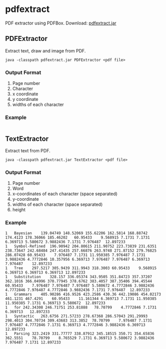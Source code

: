 # pdfextract
PDF extractor using PDFBox.
Download: [pdfextract.jar](https://cl.naist.jp/~shindo/pdfextract.jar)

## PDFExtractor
Extract text, draw and image from PDF.
```
java -classpath pdfextract.jar PDFExtractor <pdf file>
```

### Output Format
1. Page number
1. Character
1. x coordinate
1. y coordinate
1. widths of each character

### Example
```
```

## TextExtractor
Extract text from PDF.
```
java -classpath pdfextract.jar TextExtractor <pdf file>
```

### Output Format
1. Page number
1. Word
1. x-coordinates of each character (space separated)
1. y-coordinate
1. widths of each character (space separated)
1. height

### Example
```
1	Bayesian	139.04749 148.52069 155.62206 162.5814 168.88742 174.4123 178.36066 185.46202	60.95433	9.568915 7.1731 7.1731 6.369713 5.580672 3.9882436 7.1731 7.976487	12.897233
1	Symbol-Refined	196.90942 204.80615 211.90752 223.73839 231.6351 238.73647 242.68484 247.41435 257.66876 263.9748 271.87152 279.76825 286.07428	60.95433	7.976487 7.1731 11.950385 7.976487 7.1731 3.9882436 4.7772846 10.357956 6.369713 7.976487 7.976487 6.369713 7.976487	12.897233
1	Tree	297.5217 305.9439 311.9943 318.3003	60.95433	9.568915 6.369713 6.369713 6.369713	12.897233
1	Substitution	328.157 336.05374 343.9505 351.84723 357.37207 362.1016 366.04996 370.77945 378.6762 383.4057 387.35406 394.45544	60.95433	7.976487 7.976487 7.976487 5.580672 4.7772846 3.9882436 4.7772846 7.976487 4.7772846 3.9882436 7.1731 7.976487	12.897233
1	Grammars	405.90286 416.9526 423.2586 430.36 442.19086 454.02173 461.1231 467.4291	60.95433	11.161344 6.369713 7.1731 11.950385 11.950385 7.1731 6.369713 5.580672	12.897233
1	for	242.34308 246.71751 253.81888	78.70799	4.7772846 7.1731 6.369713	12.897233
1	Syntactic	263.6756 271.57233 278.67368 286.57043 291.29993 298.4013 304.70734 309.43683 313.3852	78.70799	7.976487 7.1731 7.976487 4.7772846 7.1731 6.369713 4.7772846 3.9882436 6.369713	12.897233
1	Parsing	323.2419 331.77777 338.87912 345.18515 350.71 354.65836 362.5551	78.70799	8.765529 7.1731 6.369713 5.580672 3.9882436 7.976487 7.1731	12.897233
```
